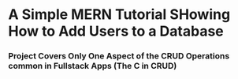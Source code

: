 # A Simple MERN Tutorial SHowing How to Add Users to a Database

### Project Covers Only One Aspect of the CRUD Operations common in Fullstack Apps (The C in CRUD)